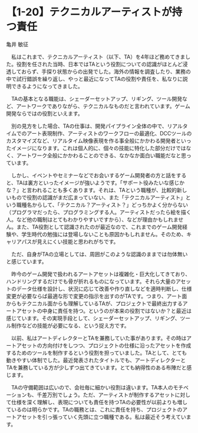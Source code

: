# 【1-20】テクニカルアーティストが持つ責任

<div class="author">亀井 敏征</div>

　私はこれまで、テクニカルアーティスト（以下、TA）を4年ほど務めてきました。役割を任された当時、日本ではTAという役割についての認識がほとんど浸透しておらず、手探り状態からの出発でした。海外の情報を調査したり、業務の中で試行錯誤を繰り返し、やっと最近になってTAの役割や責任を、私なりに説明できるようになってきました。

　TAの基本となる職能は、シェーダーセットアップ、リギング、ツール開発など、アートワークでありながら、テクニカルなものだと言われています。ゲーム開発ならではの役割といえます。

　別の見方をした場合、TAの仕事は、開発パイプライン全体の中で、リアルタイムでのアート表現制作、アーティストのワークフローの最適化、DCCツールのカスタマイズなど、リアルタイム映像表現を作る事全般にかかわる開発者といったイメージになります。これは個人的に、個々の技能に特化した部分だけではなく、アートワーク全般にかかわることのできる、なかなか面白い職能だなと思っています。

　しかし、イベントやセミナーなどでお会いするゲーム開発者の方と話をすると、TAは裏方といったイメージが強いようです。「サポート役みたいな感じかな？」と言われることも多くあります。それは、TAという職種が、比較的新しいもので役割の認識がまだ広まっていない、また「テクニカルアーティスト」という職種名からして、「テクニカル？アーティスト？」どっちかよく分からない（プログラマだったら、プログラミングする人。アーティストだったら絵を描く人。など他の職制はとてもわかりやすいですから）、などが理由かもしれません。また、TA役割として認識されたのが最近なので、これまでのゲーム開発経験や、学生時代の勉強には登場しないことも原因かもしれません。そのため、キャリアパスが見えにくい技能と思われがちです。

　ただ、自身がTAの立場としては、周囲がこのような認識のままでは勿体無いと感じています。

　昨今のゲーム開発で扱われるアートアセットは複雑化・巨大化してきており、ハンドリングするだけでも骨が折れるものになっています。それら大量のアセットのデータ仕様を設計し、状況に応じて改善や作り直しなどを適時判断し、仕様変更が必要ならば最適な形で変更の指示を出すのがTAです。つまり、アート面からもテクニカル面からも理解しているTAが、プロジェクトで最終出力するアートアセットの中身に責任を持つ。というのが本来の役割ではないか？と最近は感じています。その実現手段として、シェーダーセットアップ、リギング、ツール制作などの技能が必要になる、という捉え方です。

　以前、私はアートディレクターとTAを兼務していた事があります。その時はアートアセットの方向付けをしつつ、プロジェクトの仕様に沿ったアセットを作成するためのツールを制作するという役割を担っていました。TAとして、とても動きやすい体制でした。最近発表されたタイトルでも、アートディレクターとTAを兼務している方が少しずつ出てきています。とても納得性のある布陣だと感じます。

　TAの守備範囲は広いので、会社毎に細かい役割は違います。TA本人のモチベーションも、千差万別でしょう。ただ、アーティストが制作するアセットに対して仕様を深く理解し、表現についても責任を持つTAの必要性が以前よりも増しているのは明らかです。TAの職務とは、これに責任を持ち、プロジェクトのアートアセットを引っ張っていく先頭に立つ職種である。私は最近そう考えています。
